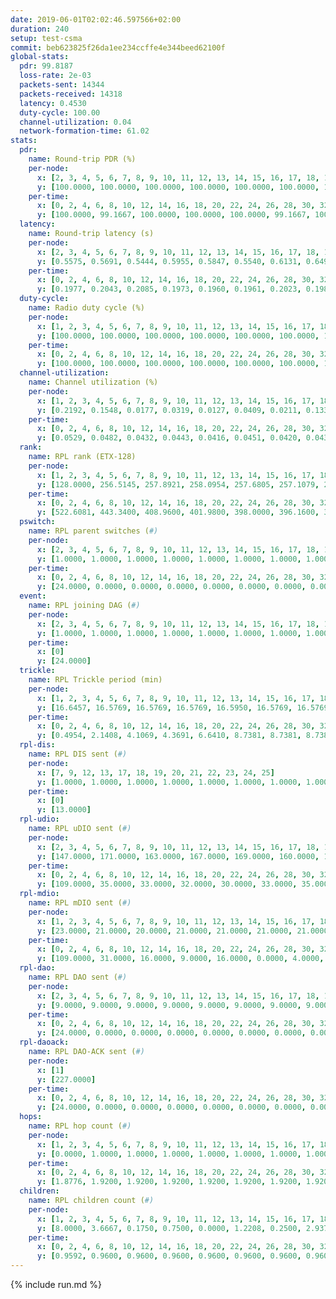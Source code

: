 ```yaml
---
date: 2019-06-01T02:02:46.597566+02:00
duration: 240
setup: test-csma
commit: beb623825f26da1ee234ccffe4e344beed62100f
global-stats:
  pdr: 99.8187
  loss-rate: 2e-03
  packets-sent: 14344
  packets-received: 14318
  latency: 0.4530
  duty-cycle: 100.00
  channel-utilization: 0.04
  network-formation-time: 61.02
stats:
  pdr:
    name: Round-trip PDR (%)
    per-node:
      x: [2, 3, 4, 5, 6, 7, 8, 9, 10, 11, 12, 13, 14, 15, 16, 17, 18, 19, 20, 21, 22, 23, 24, 25]
      y: [100.0000, 100.0000, 100.0000, 100.0000, 100.0000, 100.0000, 100.0000, 96.0951, 100.0000, 100.0000, 100.0000, 100.0000, 100.0000, 100.0000, 100.0000, 100.0000, 100.0000, 100.0000, 99.6396, 99.8400, 100.0000, 100.0000, 100.0000, 100.0000]
    per-time:
      x: [0, 2, 4, 6, 8, 10, 12, 14, 16, 18, 20, 22, 24, 26, 28, 30, 32, 34, 36, 38, 40, 42, 44, 46, 48, 50, 52, 54, 56, 58, 60, 62, 64, 66, 68, 70, 72, 74, 76, 78, 80, 82, 84, 86, 88, 90, 92, 94, 96, 98, 100, 102, 104, 106, 108, 110, 112, 114, 116, 118, 120, 122, 124, 126, 128, 130, 132, 134, 136, 138, 140, 142, 144, 146, 148, 150, 152, 154, 156, 158, 160, 162, 164, 166, 168, 170, 172, 174, 176, 178, 180, 182, 184, 186, 188, 190, 192, 194, 196, 198, 200, 202, 204, 206, 208, 210, 212, 214, 216, 218, 220, 222, 224, 226, 228, 230, 232, 234, 236, 238, 240]
      y: [100.0000, 99.1667, 100.0000, 100.0000, 100.0000, 99.1667, 100.0000, 100.0000, 100.0000, 100.0000, 99.1736, 100.0000, 100.0000, 100.0000, 99.1736, 99.1667, 100.0000, 100.0000, 99.1667, 99.1736, 100.0000, 100.0000, 100.0000, 100.0000, 99.1667, 100.0000, 99.1667, 100.0000, 100.0000, 99.1667, 100.0000, 100.0000, 100.0000, 99.1667, 100.0000, 100.0000, 100.0000, 100.0000, 100.0000, 100.0000, 100.0000, 100.0000, 100.0000, 100.0000, 99.1667, 100.0000, 100.0000, 99.1667, 99.1667, 99.1667, 100.0000, 100.0000, 100.0000, 100.0000, 100.0000, 100.0000, 100.0000, 100.0000, 100.0000, 100.0000, 100.0000, 100.0000, 98.3333, 100.0000, 99.1667, 99.1667, 100.0000, 100.0000, 99.1667, 100.0000, 99.1667, 100.0000, 100.0000, 99.1667, 100.0000, 100.0000, 100.0000, 100.0000, 100.0000, 100.0000, 100.0000, 100.0000, 100.0000, 100.0000, 100.0000, 100.0000, 100.0000, 100.0000, 100.0000, 100.0000, 100.0000, 100.0000, 98.3333, 99.1667, 100.0000, 100.0000, 100.0000, 100.0000, 100.0000, 100.0000, 100.0000, 100.0000, 100.0000, 100.0000, 99.1667, 100.0000, 100.0000, 100.0000, 100.0000, 100.0000, 100.0000, 100.0000, 100.0000, 100.0000, 100.0000, 100.0000, 100.0000, 100.0000, 100.0000, 100.0000, null]
  latency:
    name: Round-trip latency (s)
    per-node:
      x: [2, 3, 4, 5, 6, 7, 8, 9, 10, 11, 12, 13, 14, 15, 16, 17, 18, 19, 20, 21, 22, 23, 24, 25]
      y: [0.5575, 0.5691, 0.5444, 0.5955, 0.5847, 0.5540, 0.6131, 0.6490, 0.3382, 0.3447, 0.3515, 0.3493, 0.3433, 0.3863, 0.3481, 0.3444, 0.3547, 0.4114, 0.4135, 0.4262, 0.4274, 0.5210, 0.4304, 0.4324]
    per-time:
      x: [0, 2, 4, 6, 8, 10, 12, 14, 16, 18, 20, 22, 24, 26, 28, 30, 32, 34, 36, 38, 40, 42, 44, 46, 48, 50, 52, 54, 56, 58, 60, 62, 64, 66, 68, 70, 72, 74, 76, 78, 80, 82, 84, 86, 88, 90, 92, 94, 96, 98, 100, 102, 104, 106, 108, 110, 112, 114, 116, 118, 120, 122, 124, 126, 128, 130, 132, 134, 136, 138, 140, 142, 144, 146, 148, 150, 152, 154, 156, 158, 160, 162, 164, 166, 168, 170, 172, 174, 176, 178, 180, 182, 184, 186, 188, 190, 192, 194, 196, 198, 200, 202, 204, 206, 208, 210, 212, 214, 216, 218, 220, 222, 224, 226, 228, 230, 232, 234, 236, 238, 240]
      y: [0.1977, 0.2043, 0.2085, 0.1973, 0.1960, 0.1961, 0.2023, 0.1980, 0.1856, 0.2038, 0.1987, 0.1958, 0.1967, 0.1903, 0.2119, 0.1949, 0.2033, 0.1990, 0.2010, 0.1977, 0.2008, 0.2180, 0.1903, 0.1927, 0.1982, 0.1862, 0.1857, 0.1753, 0.1844, 0.1850, 0.1847, 0.1876, 0.1927, 0.1883, 0.1838, 0.1881, 0.1830, 0.1940, 0.1964, 0.1981, 0.2019, 0.1893, 0.1930, 0.1982, 0.1997, 0.1871, 0.1836, 0.1875, 0.1999, 0.1968, 0.1909, 0.1945, 0.1972, 0.1980, 0.1813, 0.1914, 0.2005, 0.1922, 0.1967, 0.2014, 0.2022, 0.1944, 0.4606, 0.4861, 0.5195, 0.5651, 0.5063, 0.4390, 0.4725, 0.5074, 0.4787, 0.4877, 0.4961, 0.5523, 0.4816, 0.5264, 0.5175, 0.5259, 0.5067, 0.4959, 0.5674, 0.5022, 0.4799, 0.5027, 0.4791, 0.5171, 0.4949, 0.5488, 0.4430, 0.4280, 0.4833, 0.5249, 0.5219, 0.4579, 0.4115, 0.4426, 0.4395, 0.4091, 0.5841, 1.1623, 1.1583, 1.1538, 1.1562, 1.1475, 1.1617, 1.1548, 1.1609, 1.1632, 1.1518, 1.1549, 1.1515, 1.1664, 1.1564, 1.1564, 1.1657, 1.1433, 1.1622, 1.1692, 1.1725, 1.1785, null]
  duty-cycle:
    name: Radio duty cycle (%)
    per-node:
      x: [1, 2, 3, 4, 5, 6, 7, 8, 9, 10, 11, 12, 13, 14, 15, 16, 17, 18, 19, 20, 21, 22, 23, 24, 25]
      y: [100.0000, 100.0000, 100.0000, 100.0000, 100.0000, 100.0000, 100.0000, 100.0000, 100.0000, 100.0000, 100.0000, 100.0000, 100.0000, 100.0000, 100.0000, 100.0000, 100.0000, 100.0000, 100.0000, 100.0000, 100.0000, 100.0000, 100.0000, 100.0000, 100.0000]
    per-time:
      x: [0, 2, 4, 6, 8, 10, 12, 14, 16, 18, 20, 22, 24, 26, 28, 30, 32, 34, 36, 38, 40, 42, 44, 46, 48, 50, 52, 54, 56, 58, 60, 62, 64, 66, 68, 70, 72, 74, 76, 78, 80, 82, 84, 86, 88, 90, 92, 94, 96, 98, 100, 102, 104, 106, 108, 110, 112, 114, 116, 118, 120, 122, 124, 126, 128, 130, 132, 134, 136, 138, 140, 142, 144, 146, 148, 150, 152, 154, 156, 158, 160, 162, 164, 166, 168, 170, 172, 174, 176, 178, 180, 182, 184, 186, 188, 190, 192, 194, 196, 198, 200, 202, 204, 206, 208, 210, 212, 214, 216, 218, 220, 222, 224, 226, 228, 230, 232, 234, 236, 238]
      y: [100.0000, 100.0000, 100.0000, 100.0000, 100.0000, 100.0000, 100.0000, 100.0000, 100.0000, 100.0000, 100.0000, 100.0000, 100.0000, 100.0000, 100.0000, 100.0000, 100.0000, 100.0000, 100.0000, 100.0000, 100.0000, 100.0000, 100.0000, 100.0000, 100.0000, 100.0000, 100.0000, 100.0000, 100.0000, 100.0000, 100.0000, 100.0000, 100.0000, 100.0000, 100.0000, 100.0000, 100.0000, 100.0000, 100.0000, 100.0000, 100.0000, 100.0000, 100.0000, 100.0000, 100.0000, 100.0000, 100.0000, 100.0000, 100.0000, 100.0000, 100.0000, 100.0000, 100.0000, 100.0000, 100.0000, 100.0000, 100.0000, 100.0000, 100.0000, 100.0000, 100.0000, 100.0000, 100.0000, 100.0000, 100.0000, 100.0000, 100.0000, 100.0000, 100.0000, 100.0000, 100.0000, 100.0000, 100.0000, 100.0000, 100.0000, 100.0000, 100.0000, 100.0000, 100.0000, 100.0000, 100.0000, 100.0000, 100.0000, 100.0000, 100.0000, 100.0000, 100.0000, 100.0000, 100.0000, 100.0000, 100.0000, 100.0000, 100.0000, 100.0000, 100.0000, 100.0000, 100.0000, 100.0000, 100.0000, 100.0000, 100.0000, 100.0000, 100.0000, 100.0000, 100.0000, 100.0000, 100.0000, 100.0000, 100.0000, 100.0000, 100.0000, 100.0000, 100.0000, 100.0000, 100.0000, 100.0000, 100.0000, 100.0000, 100.0000, 100.0000]
  channel-utilization:
    name: Channel utilization (%)
    per-node:
      x: [1, 2, 3, 4, 5, 6, 7, 8, 9, 10, 11, 12, 13, 14, 15, 16, 17, 18, 19, 20, 21, 22, 23, 24, 25]
      y: [0.2192, 0.1548, 0.0177, 0.0319, 0.0127, 0.0409, 0.0211, 0.1339, 0.0174, 0.0135, 0.0150, 0.0139, 0.0461, 0.0139, 0.0211, 0.0659, 0.0190, 0.0797, 0.0147, 0.0163, 0.0205, 0.0282, 0.0141, 0.0145, 0.0148]
    per-time:
      x: [0, 2, 4, 6, 8, 10, 12, 14, 16, 18, 20, 22, 24, 26, 28, 30, 32, 34, 36, 38, 40, 42, 44, 46, 48, 50, 52, 54, 56, 58, 60, 62, 64, 66, 68, 70, 72, 74, 76, 78, 80, 82, 84, 86, 88, 90, 92, 94, 96, 98, 100, 102, 104, 106, 108, 110, 112, 114, 116, 118, 120, 122, 124, 126, 128, 130, 132, 134, 136, 138, 140, 142, 144, 146, 148, 150, 152, 154, 156, 158, 160, 162, 164, 166, 168, 170, 172, 174, 176, 178, 180, 182, 184, 186, 188, 190, 192, 194, 196, 198, 200, 202, 204, 206, 208, 210, 212, 214, 216, 218, 220, 222, 224, 226, 228, 230, 232, 234, 236, 238]
      y: [0.0529, 0.0482, 0.0432, 0.0443, 0.0416, 0.0451, 0.0420, 0.0436, 0.0414, 0.0414, 0.0387, 0.0418, 0.0422, 0.0403, 0.0496, 0.0435, 0.0413, 0.0434, 0.0423, 0.0409, 0.0416, 0.0452, 0.0426, 0.0425, 0.0403, 0.0425, 0.0420, 0.0390, 0.0465, 0.0407, 0.0380, 0.0415, 0.0422, 0.0419, 0.0399, 0.0427, 0.0408, 0.0411, 0.0410, 0.0449, 0.0438, 0.0430, 0.0456, 0.0481, 0.0464, 0.0432, 0.0390, 0.0374, 0.0434, 0.0435, 0.0424, 0.0427, 0.0414, 0.0422, 0.0404, 0.0384, 0.0418, 0.0509, 0.0431, 0.0451, 0.0407, 0.0440, 0.0438, 0.0394, 0.0406, 0.0405, 0.0428, 0.0420, 0.0444, 0.0401, 0.0413, 0.0484, 0.0429, 0.0401, 0.0408, 0.0415, 0.0435, 0.0411, 0.0424, 0.0424, 0.0431, 0.0408, 0.0413, 0.0432, 0.0387, 0.0441, 0.0452, 0.0411, 0.0413, 0.0419, 0.0427, 0.0436, 0.0432, 0.0432, 0.0430, 0.0396, 0.0403, 0.0447, 0.0409, 0.0422, 0.0457, 0.0415, 0.0403, 0.0401, 0.0429, 0.0449, 0.0422, 0.0392, 0.0404, 0.0426, 0.0401, 0.0404, 0.0417, 0.0422, 0.0457, 0.0397, 0.0384, 0.0405, 0.0441, 0.0456]
  rank:
    name: RPL rank (ETX-128)
    per-node:
      x: [1, 2, 3, 4, 5, 6, 7, 8, 9, 10, 11, 12, 13, 14, 15, 16, 17, 18, 19, 20, 21, 22, 23, 24, 25]
      y: [128.0000, 256.5145, 257.8921, 258.0954, 257.6805, 257.1079, 259.0664, 262.0913, 329.6100, 387.2675, 394.5081, 386.2656, 395.5615, 393.6846, 396.7893, 397.8272, 392.2562, 406.2656, 529.9835, 530.3156, 532.6163, 532.6432, 660.1545, 547.1826, 543.7137]
    per-time:
      x: [0, 2, 4, 6, 8, 10, 12, 14, 16, 18, 20, 22, 24, 26, 28, 30, 32, 34, 36, 38, 40, 42, 44, 46, 48, 50, 52, 54, 56, 58, 60, 62, 64, 66, 68, 70, 72, 74, 76, 78, 80, 82, 84, 86, 88, 90, 92, 94, 96, 98, 100, 102, 104, 106, 108, 110, 112, 114, 116, 118, 120, 122, 124, 126, 128, 130, 132, 134, 136, 138, 140, 142, 144, 146, 148, 150, 152, 154, 156, 158, 160, 162, 164, 166, 168, 170, 172, 174, 176, 178, 180, 182, 184, 186, 188, 190, 192, 194, 196, 198, 200, 202, 204, 206, 208, 210, 212, 214, 216, 218, 220, 222, 224, 226, 228, 230, 232, 234, 236, 238]
      y: [522.6081, 443.3400, 408.9600, 401.9800, 398.0000, 396.1600, 396.2000, 395.8800, 396.4800, 395.3200, 395.5400, 394.4400, 396.2000, 394.7600, 396.2800, 397.1600, 393.8000, 392.2600, 392.6600, 393.4000, 392.3400, 391.2800, 389.5400, 386.2200, 385.3000, 387.3600, 385.8200, 384.8800, 387.3400, 386.7000, 385.4200, 383.6400, 383.1400, 384.2600, 382.8000, 386.0000, 386.4510, 383.6800, 386.1000, 384.2000, 382.0400, 381.9800, 382.6200, 381.8200, 382.3600, 383.9200, 382.9000, 381.4200, 380.6600, 381.0400, 383.3400, 381.3200, 381.8200, 379.3725, 382.4118, 378.8200, 379.4200, 386.9400, 386.0400, 388.3800, 392.4200, 397.6400, 398.4314, 393.1600, 392.5098, 388.7885, 386.6981, 384.0000, 383.6400, 381.9800, 387.7255, 381.8400, 385.9600, 381.8600, 380.8400, 379.2353, 379.7600, 380.3200, 386.6863, 381.0600, 381.3400, 381.2549, 380.0000, 380.7647, 380.4118, 381.2600, 379.7200, 382.0400, 380.6200, 381.9412, 385.7647, 382.1000, 382.6538, 383.3400, 382.7000, 383.0000, 381.7000, 380.5200, 385.5200, 387.1569, 383.6000, 381.9000, 381.9400, 383.8600, 383.5800, 385.8800, 385.0200, 384.8039, 383.2353, 385.8824, 380.3800, 380.4902, 383.3000, 385.2800, 383.9600, 384.8800, 385.0800, 385.2600, 388.5686, 382.8800]
  pswitch:
    name: RPL parent switches (#)
    per-node:
      x: [2, 3, 4, 5, 6, 7, 8, 9, 10, 11, 12, 13, 14, 15, 16, 17, 18, 19, 20, 21, 22, 23, 24, 25]
      y: [1.0000, 1.0000, 1.0000, 1.0000, 1.0000, 1.0000, 1.0000, 1.0000, 3.0000, 6.0000, 1.0000, 4.0000, 1.0000, 2.0000, 3.0000, 2.0000, 1.0000, 2.0000, 4.0000, 5.0000, 1.0000, 6.0000, 1.0000, 1.0000]
    per-time:
      x: [0, 2, 4, 6, 8, 10, 12, 14, 16, 18, 20, 22, 24, 26, 28, 30, 32, 34, 36, 38, 40, 42, 44, 46, 48, 50, 52, 54, 56, 58, 60, 62, 64, 66, 68, 70, 72, 74, 76, 78, 80, 82, 84, 86, 88, 90, 92, 94, 96, 98, 100, 102, 104, 106, 108, 110, 112, 114, 116, 118, 120, 122, 124, 126, 128, 130, 132, 134, 136, 138, 140, 142, 144, 146, 148, 150, 152, 154, 156, 158, 160, 162, 164, 166, 168, 170, 172, 174, 176, 178, 180, 182, 184, 186, 188, 190, 192, 194, 196, 198, 200, 202, 204, 206, 208, 210, 212, 214, 216, 218, 220, 222, 224, 226, 228, 230, 232, 234, 236]
      y: [24.0000, 0.0000, 0.0000, 0.0000, 0.0000, 0.0000, 0.0000, 0.0000, 0.0000, 0.0000, 0.0000, 0.0000, 0.0000, 0.0000, 0.0000, 0.0000, 0.0000, 0.0000, 0.0000, 0.0000, 0.0000, 0.0000, 0.0000, 0.0000, 0.0000, 0.0000, 0.0000, 0.0000, 0.0000, 0.0000, 0.0000, 0.0000, 0.0000, 0.0000, 0.0000, 1.0000, 1.0000, 0.0000, 0.0000, 0.0000, 0.0000, 0.0000, 0.0000, 0.0000, 0.0000, 0.0000, 0.0000, 0.0000, 0.0000, 0.0000, 0.0000, 0.0000, 0.0000, 1.0000, 1.0000, 0.0000, 0.0000, 0.0000, 0.0000, 0.0000, 0.0000, 0.0000, 1.0000, 0.0000, 1.0000, 2.0000, 3.0000, 0.0000, 0.0000, 0.0000, 1.0000, 0.0000, 0.0000, 0.0000, 0.0000, 1.0000, 0.0000, 0.0000, 1.0000, 0.0000, 0.0000, 1.0000, 0.0000, 1.0000, 1.0000, 0.0000, 0.0000, 0.0000, 0.0000, 1.0000, 1.0000, 0.0000, 2.0000, 0.0000, 0.0000, 0.0000, 0.0000, 0.0000, 0.0000, 1.0000, 0.0000, 0.0000, 0.0000, 0.0000, 0.0000, 0.0000, 0.0000, 1.0000, 1.0000, 1.0000, 0.0000, 1.0000, 0.0000, 0.0000, 0.0000, 0.0000, 0.0000, 0.0000, 1.0000]
  event:
    name: RPL joining DAG (#)
    per-node:
      x: [2, 3, 4, 5, 6, 7, 8, 9, 10, 11, 12, 13, 14, 15, 16, 17, 18, 19, 20, 21, 22, 23, 24, 25]
      y: [1.0000, 1.0000, 1.0000, 1.0000, 1.0000, 1.0000, 1.0000, 1.0000, 1.0000, 1.0000, 1.0000, 1.0000, 1.0000, 1.0000, 1.0000, 1.0000, 1.0000, 1.0000, 1.0000, 1.0000, 1.0000, 1.0000, 1.0000, 1.0000]
    per-time:
      x: [0]
      y: [24.0000]
  trickle:
    name: RPL Trickle period (min)
    per-node:
      x: [1, 2, 3, 4, 5, 6, 7, 8, 9, 10, 11, 12, 13, 14, 15, 16, 17, 18, 19, 20, 21, 22, 23, 24, 25]
      y: [16.6457, 16.5769, 16.5769, 16.5769, 16.5950, 16.5769, 16.5769, 16.5769, 16.5395, 16.5472, 16.5941, 16.5758, 16.5510, 16.5758, 16.5795, 16.5832, 16.5434, 16.5758, 16.5338, 16.5415, 16.5453, 16.5395, 16.5422, 16.5304, 16.5253]
    per-time:
      x: [0, 2, 4, 6, 8, 10, 12, 14, 16, 18, 20, 22, 24, 26, 28, 30, 32, 34, 36, 38, 40, 42, 44, 46, 48, 50, 52, 54, 56, 58, 60, 62, 64, 66, 68, 70, 72, 74, 76, 78, 80, 82, 84, 86, 88, 90, 92, 94, 96, 98, 100, 102, 104, 106, 108, 110, 112, 114, 116, 118, 120, 122, 124, 126, 128, 130, 132, 134, 136, 138, 140, 142, 144, 146, 148, 150, 152, 154, 156, 158, 160, 162, 164, 166, 168, 170, 172, 174, 176, 178, 180, 182, 184, 186, 188, 190, 192, 194, 196, 198, 200, 202, 204, 206, 208, 210, 212, 214, 216, 218, 220, 222, 224, 226, 228, 230, 232, 234, 236, 238]
      y: [0.4954, 2.1408, 4.1069, 4.3691, 6.6410, 8.7381, 8.7381, 8.7381, 11.1848, 17.4763, 17.4763, 17.4763, 17.4763, 17.4763, 17.4763, 17.4763, 17.4763, 17.4763, 17.4763, 17.4763, 17.4763, 17.4763, 17.4763, 17.4763, 17.4763, 17.4763, 17.4763, 17.4763, 17.4763, 17.4763, 17.4763, 17.4763, 17.4763, 17.4763, 17.4763, 17.4763, 17.4763, 17.4763, 17.4763, 17.4763, 17.4763, 17.4763, 17.4763, 17.4763, 17.4763, 17.4763, 17.4763, 17.4763, 17.4763, 17.4763, 17.4763, 17.4763, 17.4763, 17.4763, 17.4763, 17.4763, 17.4763, 17.4763, 17.4763, 17.4763, 17.4763, 17.4763, 17.4763, 17.4763, 17.4763, 17.4763, 17.4763, 17.4763, 17.4763, 17.4763, 17.4763, 17.4763, 17.4763, 17.4763, 17.4763, 17.4763, 17.4763, 17.4763, 17.4763, 17.4763, 17.4763, 17.4763, 17.4763, 17.4763, 17.4763, 17.4763, 17.4763, 17.4763, 17.4763, 17.4763, 17.4763, 17.4763, 17.4763, 17.4763, 17.4763, 17.4763, 17.4763, 17.4763, 17.4763, 17.4763, 17.4763, 17.4763, 17.4763, 17.4763, 17.4763, 17.4763, 17.4763, 17.4763, 17.4763, 17.4763, 17.4763, 17.4763, 17.4763, 17.4763, 17.4763, 17.4763, 17.4763, 17.4763, 17.4763, 17.4763]
  rpl-dis:
    name: RPL DIS sent (#)
    per-node:
      x: [7, 9, 12, 13, 17, 18, 19, 20, 21, 22, 23, 24, 25]
      y: [1.0000, 1.0000, 1.0000, 1.0000, 1.0000, 1.0000, 1.0000, 1.0000, 1.0000, 1.0000, 1.0000, 1.0000, 1.0000]
    per-time:
      x: [0]
      y: [13.0000]
  rpl-udio:
    name: RPL uDIO sent (#)
    per-node:
      x: [2, 3, 4, 5, 6, 7, 8, 9, 10, 11, 12, 13, 14, 15, 16, 17, 18, 19, 20, 21, 22, 23, 24, 25]
      y: [147.0000, 171.0000, 163.0000, 167.0000, 169.0000, 160.0000, 147.0000, 171.0000, 165.0000, 161.0000, 166.0000, 167.0000, 169.0000, 172.0000, 163.0000, 168.0000, 159.0000, 165.0000, 166.0000, 163.0000, 172.0000, 158.0000, 167.0000, 163.0000]
    per-time:
      x: [0, 2, 4, 6, 8, 10, 12, 14, 16, 18, 20, 22, 24, 26, 28, 30, 32, 34, 36, 38, 40, 42, 44, 46, 48, 50, 52, 54, 56, 58, 60, 62, 64, 66, 68, 70, 72, 74, 76, 78, 80, 82, 84, 86, 88, 90, 92, 94, 96, 98, 100, 102, 104, 106, 108, 110, 112, 114, 116, 118, 120, 122, 124, 126, 128, 130, 132, 134, 136, 138, 140, 142, 144, 146, 148, 150, 152, 154, 156, 158, 160, 162, 164, 166, 168, 170, 172, 174, 176, 178, 180, 182, 184, 186, 188, 190, 192, 194, 196, 198, 200, 202, 204, 206, 208, 210, 212, 214, 216, 218, 220, 222, 224, 226, 228, 230, 232, 234, 236, 238, 240]
      y: [109.0000, 35.0000, 33.0000, 32.0000, 30.0000, 33.0000, 35.0000, 31.0000, 31.0000, 31.0000, 32.0000, 35.0000, 32.0000, 31.0000, 28.0000, 36.0000, 33.0000, 35.0000, 36.0000, 31.0000, 34.0000, 34.0000, 29.0000, 32.0000, 31.0000, 34.0000, 31.0000, 36.0000, 28.0000, 28.0000, 30.0000, 35.0000, 33.0000, 30.0000, 29.0000, 31.0000, 30.0000, 28.0000, 35.0000, 33.0000, 30.0000, 36.0000, 30.0000, 30.0000, 32.0000, 35.0000, 29.0000, 39.0000, 32.0000, 33.0000, 28.0000, 31.0000, 28.0000, 36.0000, 36.0000, 36.0000, 32.0000, 37.0000, 30.0000, 32.0000, 31.0000, 33.0000, 34.0000, 33.0000, 29.0000, 34.0000, 31.0000, 32.0000, 33.0000, 27.0000, 35.0000, 31.0000, 32.0000, 31.0000, 31.0000, 27.0000, 35.0000, 29.0000, 31.0000, 36.0000, 34.0000, 28.0000, 35.0000, 34.0000, 33.0000, 32.0000, 33.0000, 33.0000, 32.0000, 36.0000, 36.0000, 31.0000, 34.0000, 36.0000, 30.0000, 31.0000, 34.0000, 32.0000, 31.0000, 31.0000, 34.0000, 35.0000, 35.0000, 29.0000, 37.0000, 30.0000, 34.0000, 31.0000, 31.0000, 33.0000, 29.0000, 30.0000, 33.0000, 29.0000, 32.0000, 31.0000, 31.0000, 31.0000, 35.0000, 26.0000, 0.0000]
  rpl-mdio:
    name: RPL mDIO sent (#)
    per-node:
      x: [1, 2, 3, 4, 5, 6, 7, 8, 9, 10, 11, 12, 13, 14, 15, 16, 17, 18, 19, 20, 21, 22, 23, 24, 25]
      y: [23.0000, 21.0000, 20.0000, 21.0000, 21.0000, 21.0000, 21.0000, 22.0000, 20.0000, 21.0000, 21.0000, 20.0000, 20.0000, 21.0000, 20.0000, 22.0000, 20.0000, 20.0000, 21.0000, 20.0000, 21.0000, 21.0000, 21.0000, 21.0000, 20.0000]
    per-time:
      x: [0, 2, 4, 6, 8, 10, 12, 14, 16, 18, 20, 22, 24, 26, 28, 30, 32, 34, 36, 38, 40, 42, 44, 46, 48, 50, 52, 54, 56, 58, 60, 62, 64, 66, 68, 70, 72, 74, 76, 78, 80, 82, 84, 86, 88, 90, 92, 94, 96, 98, 100, 102, 104, 106, 108, 110, 112, 114, 116, 118, 120, 122, 124, 126, 128, 130, 132, 134, 136, 138, 140, 142, 144, 146, 148, 150, 152, 154, 156, 158, 160, 162, 164, 166, 168, 170, 172, 174, 176, 178, 180, 182, 184, 186, 188, 190, 192, 194, 196, 198, 200, 202, 204, 206, 208, 210, 212, 214, 216, 218, 220, 222, 224, 226, 228, 230, 232, 234, 236, 238, 240]
      y: [109.0000, 31.0000, 16.0000, 9.0000, 16.0000, 0.0000, 4.0000, 10.0000, 11.0000, 0.0000, 0.0000, 0.0000, 0.0000, 5.0000, 6.0000, 3.0000, 6.0000, 5.0000, 0.0000, 0.0000, 0.0000, 0.0000, 7.0000, 8.0000, 5.0000, 4.0000, 1.0000, 0.0000, 0.0000, 0.0000, 1.0000, 5.0000, 6.0000, 6.0000, 5.0000, 2.0000, 0.0000, 0.0000, 0.0000, 1.0000, 3.0000, 4.0000, 9.0000, 8.0000, 0.0000, 0.0000, 0.0000, 0.0000, 6.0000, 5.0000, 6.0000, 5.0000, 3.0000, 0.0000, 0.0000, 0.0000, 1.0000, 8.0000, 4.0000, 5.0000, 5.0000, 2.0000, 0.0000, 0.0000, 0.0000, 4.0000, 7.0000, 5.0000, 4.0000, 5.0000, 0.0000, 0.0000, 0.0000, 0.0000, 3.0000, 4.0000, 6.0000, 10.0000, 2.0000, 0.0000, 0.0000, 0.0000, 0.0000, 8.0000, 3.0000, 4.0000, 6.0000, 4.0000, 0.0000, 0.0000, 0.0000, 0.0000, 7.0000, 4.0000, 8.0000, 6.0000, 0.0000, 0.0000, 0.0000, 0.0000, 2.0000, 6.0000, 6.0000, 7.0000, 4.0000, 0.0000, 0.0000, 0.0000, 0.0000, 4.0000, 1.0000, 7.0000, 10.0000, 3.0000, 0.0000, 0.0000, 0.0000, 0.0000, 9.0000, 4.0000, 1.0000]
  rpl-dao:
    name: RPL DAO sent (#)
    per-node:
      x: [2, 3, 4, 5, 6, 7, 8, 9, 10, 11, 12, 13, 14, 15, 16, 17, 18, 19, 20, 21, 22, 23, 24, 25]
      y: [9.0000, 9.0000, 9.0000, 9.0000, 9.0000, 9.0000, 9.0000, 9.0000, 10.0000, 11.0000, 9.0000, 10.0000, 9.0000, 9.0000, 10.0000, 9.0000, 9.0000, 9.0000, 11.0000, 11.0000, 9.0000, 11.0000, 9.0000, 9.0000]
    per-time:
      x: [0, 2, 4, 6, 8, 10, 12, 14, 16, 18, 20, 22, 24, 26, 28, 30, 32, 34, 36, 38, 40, 42, 44, 46, 48, 50, 52, 54, 56, 58, 60, 62, 64, 66, 68, 70, 72, 74, 76, 78, 80, 82, 84, 86, 88, 90, 92, 94, 96, 98, 100, 102, 104, 106, 108, 110, 112, 114, 116, 118, 120, 122, 124, 126, 128, 130, 132, 134, 136, 138, 140, 142, 144, 146, 148, 150, 152, 154, 156, 158, 160, 162, 164, 166, 168, 170, 172, 174, 176, 178, 180, 182, 184, 186, 188, 190, 192, 194, 196, 198, 200, 202, 204, 206, 208, 210, 212, 214, 216, 218, 220, 222, 224, 226, 228, 230, 232, 234, 236, 238]
      y: [24.0000, 0.0000, 0.0000, 0.0000, 0.0000, 0.0000, 0.0000, 0.0000, 0.0000, 0.0000, 0.0000, 0.0000, 0.0000, 0.0000, 24.0000, 0.0000, 0.0000, 0.0000, 0.0000, 0.0000, 0.0000, 0.0000, 0.0000, 0.0000, 0.0000, 0.0000, 0.0000, 0.0000, 23.0000, 1.0000, 0.0000, 0.0000, 0.0000, 0.0000, 0.0000, 1.0000, 1.0000, 0.0000, 0.0000, 0.0000, 0.0000, 0.0000, 16.0000, 6.0000, 0.0000, 0.0000, 0.0000, 0.0000, 0.0000, 0.0000, 2.0000, 0.0000, 0.0000, 1.0000, 1.0000, 0.0000, 5.0000, 16.0000, 0.0000, 0.0000, 0.0000, 0.0000, 1.0000, 0.0000, 2.0000, 2.0000, 3.0000, 0.0000, 0.0000, 0.0000, 2.0000, 14.0000, 0.0000, 0.0000, 0.0000, 1.0000, 1.0000, 0.0000, 1.0000, 2.0000, 3.0000, 2.0000, 0.0000, 1.0000, 1.0000, 13.0000, 2.0000, 0.0000, 0.0000, 1.0000, 3.0000, 0.0000, 2.0000, 1.0000, 0.0000, 1.0000, 0.0000, 1.0000, 0.0000, 9.0000, 7.0000, 0.0000, 0.0000, 0.0000, 3.0000, 0.0000, 2.0000, 2.0000, 1.0000, 2.0000, 0.0000, 2.0000, 0.0000, 3.0000, 11.0000, 1.0000, 0.0000, 0.0000, 2.0000, 1.0000]
  rpl-daoack:
    name: RPL DAO-ACK sent (#)
    per-node:
      x: [1]
      y: [227.0000]
    per-time:
      x: [0, 2, 4, 6, 8, 10, 12, 14, 16, 18, 20, 22, 24, 26, 28, 30, 32, 34, 36, 38, 40, 42, 44, 46, 48, 50, 52, 54, 56, 58, 60, 62, 64, 66, 68, 70, 72, 74, 76, 78, 80, 82, 84, 86, 88, 90, 92, 94, 96, 98, 100, 102, 104, 106, 108, 110, 112, 114, 116, 118, 120, 122, 124, 126, 128, 130, 132, 134, 136, 138, 140, 142, 144, 146, 148, 150, 152, 154, 156, 158, 160, 162, 164, 166, 168, 170, 172, 174, 176, 178, 180, 182, 184, 186, 188, 190, 192, 194, 196, 198, 200, 202, 204, 206, 208, 210, 212, 214, 216, 218, 220, 222, 224, 226, 228, 230, 232, 234, 236, 238]
      y: [24.0000, 0.0000, 0.0000, 0.0000, 0.0000, 0.0000, 0.0000, 0.0000, 0.0000, 0.0000, 0.0000, 0.0000, 0.0000, 0.0000, 24.0000, 0.0000, 0.0000, 0.0000, 0.0000, 0.0000, 0.0000, 0.0000, 0.0000, 0.0000, 0.0000, 0.0000, 0.0000, 0.0000, 24.0000, 0.0000, 0.0000, 0.0000, 0.0000, 0.0000, 0.0000, 1.0000, 1.0000, 0.0000, 0.0000, 0.0000, 0.0000, 0.0000, 16.0000, 6.0000, 0.0000, 0.0000, 0.0000, 0.0000, 0.0000, 0.0000, 2.0000, 0.0000, 0.0000, 1.0000, 1.0000, 0.0000, 5.0000, 16.0000, 0.0000, 0.0000, 0.0000, 1.0000, 0.0000, 0.0000, 2.0000, 2.0000, 3.0000, 0.0000, 0.0000, 0.0000, 2.0000, 14.0000, 0.0000, 0.0000, 0.0000, 1.0000, 1.0000, 0.0000, 1.0000, 2.0000, 3.0000, 2.0000, 0.0000, 1.0000, 1.0000, 13.0000, 2.0000, 0.0000, 0.0000, 1.0000, 3.0000, 0.0000, 2.0000, 1.0000, 0.0000, 1.0000, 0.0000, 1.0000, 0.0000, 9.0000, 7.0000, 0.0000, 0.0000, 0.0000, 3.0000, 0.0000, 2.0000, 2.0000, 1.0000, 2.0000, 0.0000, 2.0000, 0.0000, 3.0000, 11.0000, 1.0000, 0.0000, 0.0000, 2.0000, 1.0000]
  hops:
    name: RPL hop count (#)
    per-node:
      x: [1, 2, 3, 4, 5, 6, 7, 8, 9, 10, 11, 12, 13, 14, 15, 16, 17, 18, 19, 20, 21, 22, 23, 24, 25]
      y: [0.0000, 1.0000, 1.0000, 1.0000, 1.0000, 1.0000, 1.0000, 1.0000, 1.0000, 2.0000, 2.0000, 2.0000, 2.0000, 2.0000, 2.0000, 2.0000, 2.0000, 2.0000, 3.0000, 3.0000, 3.0000, 3.0000, 4.0000, 3.0000, 3.0000]
    per-time:
      x: [0, 2, 4, 6, 8, 10, 12, 14, 16, 18, 20, 22, 24, 26, 28, 30, 32, 34, 36, 38, 40, 42, 44, 46, 48, 50, 52, 54, 56, 58, 60, 62, 64, 66, 68, 70, 72, 74, 76, 78, 80, 82, 84, 86, 88, 90, 92, 94, 96, 98, 100, 102, 104, 106, 108, 110, 112, 114, 116, 118, 120, 122, 124, 126, 128, 130, 132, 134, 136, 138, 140, 142, 144, 146, 148, 150, 152, 154, 156, 158, 160, 162, 164, 166, 168, 170, 172, 174, 176, 178, 180, 182, 184, 186, 188, 190, 192, 194, 196, 198, 200, 202, 204, 206, 208, 210, 212, 214, 216, 218, 220, 222, 224, 226, 228, 230, 232, 234, 236, 238]
      y: [1.8776, 1.9200, 1.9200, 1.9200, 1.9200, 1.9200, 1.9200, 1.9200, 1.9200, 1.9200, 1.9200, 1.9200, 1.9200, 1.9200, 1.9200, 1.9200, 1.9200, 1.9200, 1.9200, 1.9200, 1.9200, 1.9200, 1.9200, 1.9200, 1.9200, 1.9200, 1.9200, 1.9200, 1.9200, 1.9200, 1.9200, 1.9200, 1.9200, 1.9200, 1.9200, 1.9200, 1.9200, 1.9200, 1.9200, 1.9200, 1.9200, 1.9200, 1.9200, 1.9200, 1.9200, 1.9200, 1.9200, 1.9200, 1.9200, 1.9200, 1.9200, 1.9200, 1.9200, 1.9200, 1.9200, 1.9200, 1.9200, 1.9200, 1.9200, 1.9200, 1.9200, 1.9200, 1.9200, 1.9200, 1.9200, 1.9200, 1.9200, 1.9200, 1.9200, 1.9200, 1.9200, 1.9200, 1.9200, 1.9200, 1.9200, 1.9200, 1.9200, 1.9200, 1.9200, 1.9200, 1.9200, 1.9200, 1.9200, 1.9200, 1.9200, 1.9200, 1.9200, 1.9200, 1.9200, 1.9200, 1.9200, 1.9200, 1.9200, 1.9200, 1.9200, 1.9200, 1.9200, 1.9200, 1.9200, 1.9200, 1.9200, 1.9200, 1.9200, 1.9200, 1.9200, 1.9200, 1.9200, 1.9200, 1.9200, 1.9200, 1.9200, 1.9200, 1.9200, 1.9200, 1.9200, 1.9200, 1.9200, 1.9200, 1.9200, 1.9200]
  children:
    name: RPL children count (#)
    per-node:
      x: [1, 2, 3, 4, 5, 6, 7, 8, 9, 10, 11, 12, 13, 14, 15, 16, 17, 18, 19, 20, 21, 22, 23, 24, 25]
      y: [8.0000, 3.6667, 0.1750, 0.7500, 0.0000, 1.2208, 0.2500, 2.9375, 0.0000, 0.0000, 0.0000, 0.0000, 1.3333, 0.0000, 0.1667, 1.6250, 0.1250, 2.7500, 0.0000, 0.1208, 0.2125, 0.6625, 0.0000, 0.0000, 0.0000]
    per-time:
      x: [0, 2, 4, 6, 8, 10, 12, 14, 16, 18, 20, 22, 24, 26, 28, 30, 32, 34, 36, 38, 40, 42, 44, 46, 48, 50, 52, 54, 56, 58, 60, 62, 64, 66, 68, 70, 72, 74, 76, 78, 80, 82, 84, 86, 88, 90, 92, 94, 96, 98, 100, 102, 104, 106, 108, 110, 112, 114, 116, 118, 120, 122, 124, 126, 128, 130, 132, 134, 136, 138, 140, 142, 144, 146, 148, 150, 152, 154, 156, 158, 160, 162, 164, 166, 168, 170, 172, 174, 176, 178, 180, 182, 184, 186, 188, 190, 192, 194, 196, 198, 200, 202, 204, 206, 208, 210, 212, 214, 216, 218, 220, 222, 224, 226, 228, 230, 232, 234, 236, 238]
      y: [0.9592, 0.9600, 0.9600, 0.9600, 0.9600, 0.9600, 0.9600, 0.9600, 0.9600, 0.9600, 0.9600, 0.9600, 0.9600, 0.9600, 0.9600, 0.9600, 0.9600, 0.9600, 0.9600, 0.9600, 0.9600, 0.9600, 0.9600, 0.9600, 0.9600, 0.9600, 0.9600, 0.9600, 0.9600, 0.9600, 0.9600, 0.9600, 0.9600, 0.9600, 0.9600, 0.9600, 0.9600, 0.9600, 0.9600, 0.9600, 0.9600, 0.9600, 0.9600, 0.9600, 0.9600, 0.9600, 0.9600, 0.9600, 0.9600, 0.9600, 0.9600, 0.9600, 0.9600, 0.9600, 0.9600, 0.9600, 0.9600, 0.9600, 0.9600, 0.9600, 0.9600, 0.9600, 0.9600, 0.9600, 0.9600, 0.9600, 0.9600, 0.9600, 0.9600, 0.9600, 0.9600, 0.9600, 0.9600, 0.9600, 0.9600, 0.9600, 0.9600, 0.9600, 0.9600, 0.9600, 0.9600, 0.9600, 0.9600, 0.9600, 0.9600, 0.9600, 0.9600, 0.9600, 0.9600, 0.9600, 0.9600, 0.9600, 0.9600, 0.9600, 0.9600, 0.9600, 0.9600, 0.9600, 0.9600, 0.9600, 0.9600, 0.9600, 0.9600, 0.9600, 0.9600, 0.9600, 0.9600, 0.9600, 0.9600, 0.9600, 0.9600, 0.9600, 0.9600, 0.9600, 0.9600, 0.9600, 0.9600, 0.9600, 0.9600, 0.9600]
---
```


{% include run.md %}
